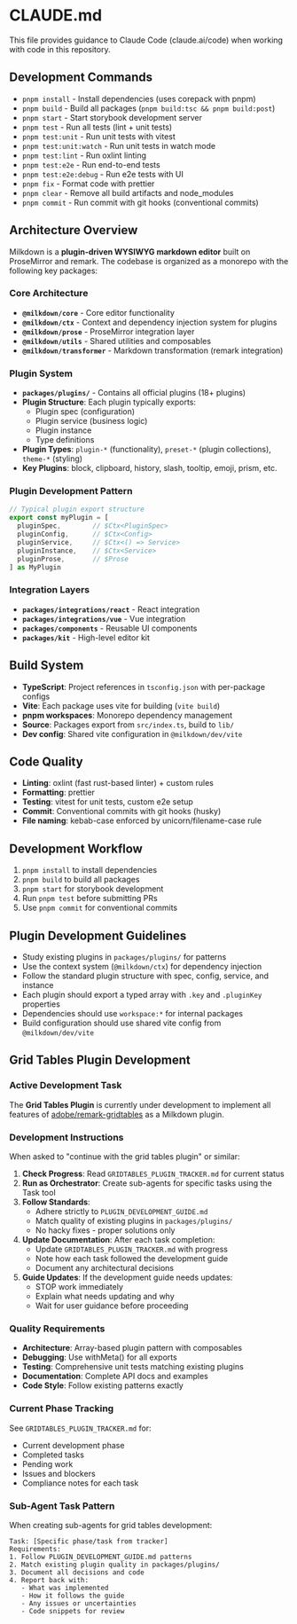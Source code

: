 # CLAUDE.md

This file provides guidance to Claude Code (claude.ai/code) when working with code in this repository.

## Development Commands

- `pnpm install` - Install dependencies (uses corepack with pnpm)
- `pnpm build` - Build all packages (`pnpm build:tsc && pnpm build:post`)
- `pnpm start` - Start storybook development server
- `pnpm test` - Run all tests (lint + unit tests)
- `pnpm test:unit` - Run unit tests with vitest
- `pnpm test:unit:watch` - Run unit tests in watch mode
- `pnpm test:lint` - Run oxlint linting
- `pnpm test:e2e` - Run end-to-end tests
- `pnpm test:e2e:debug` - Run e2e tests with UI
- `pnpm fix` - Format code with prettier
- `pnpm clear` - Remove all build artifacts and node_modules
- `pnpm commit` - Run commit with git hooks (conventional commits)

## Architecture Overview

Milkdown is a **plugin-driven WYSIWYG markdown editor** built on ProseMirror and remark. The codebase is organized as a monorepo with the following key packages:

### Core Architecture
- **`@milkdown/core`** - Core editor functionality
- **`@milkdown/ctx`** - Context and dependency injection system for plugins
- **`@milkdown/prose`** - ProseMirror integration layer
- **`@milkdown/utils`** - Shared utilities and composables
- **`@milkdown/transformer`** - Markdown transformation (remark integration)

### Plugin System
- **`packages/plugins/`** - Contains all official plugins (18+ plugins)
- **Plugin Structure**: Each plugin typically exports:
  - Plugin spec (configuration)
  - Plugin service (business logic)
  - Plugin instance
  - Type definitions
- **Plugin Types**: `plugin-*` (functionality), `preset-*` (plugin collections), `theme-*` (styling)
- **Key Plugins**: block, clipboard, history, slash, tooltip, emoji, prism, etc.

### Plugin Development Pattern
```typescript
// Typical plugin export structure
export const myPlugin = [
  pluginSpec,        // $Ctx<PluginSpec>
  pluginConfig,      // $Ctx<Config>
  pluginService,     // $Ctx<() => Service>
  pluginInstance,    // $Ctx<Service>
  pluginProse,       // $Prose
] as MyPlugin
```

### Integration Layers
- **`packages/integrations/react`** - React integration
- **`packages/integrations/vue`** - Vue integration
- **`packages/components`** - Reusable UI components
- **`packages/kit`** - High-level editor kit

## Build System

- **TypeScript**: Project references in `tsconfig.json` with per-package configs
- **Vite**: Each package uses vite for building (`vite build`)
- **pnpm workspaces**: Monorepo dependency management
- **Source**: Packages export from `src/index.ts`, build to `lib/`
- **Dev config**: Shared vite configuration in `@milkdown/dev/vite`

## Code Quality

- **Linting**: oxlint (fast rust-based linter) + custom rules
- **Formatting**: prettier
- **Testing**: vitest for unit tests, custom e2e setup
- **Commit**: Conventional commits with git hooks (husky)
- **File naming**: kebab-case enforced by unicorn/filename-case rule

## Development Workflow

1. `pnpm install` to install dependencies
2. `pnpm build` to build all packages
3. `pnpm start` for storybook development
4. Run `pnpm test` before submitting PRs
5. Use `pnpm commit` for conventional commits

## Plugin Development Guidelines

- Study existing plugins in `packages/plugins/` for patterns
- Use the context system (`@milkdown/ctx`) for dependency injection
- Follow the standard plugin structure with spec, config, service, and instance
- Each plugin should export a typed array with `.key` and `.pluginKey` properties
- Dependencies should use `workspace:*` for internal packages
- Build configuration should use shared vite config from `@milkdown/dev/vite`

## Grid Tables Plugin Development

### Active Development Task
The **Grid Tables Plugin** is currently under development to implement all features of [adobe/remark-gridtables](https://github.com/adobe/remark-gridtables) as a Milkdown plugin.

### Development Instructions
When asked to "continue with the grid tables plugin" or similar:

1. **Check Progress**: Read `GRIDTABLES_PLUGIN_TRACKER.md` for current status
2. **Run as Orchestrator**: Create sub-agents for specific tasks using the Task tool
3. **Follow Standards**: 
   - Adhere strictly to `PLUGIN_DEVELOPMENT_GUIDE.md`
   - Match quality of existing plugins in `packages/plugins/`
   - No hacky fixes - proper solutions only
4. **Update Documentation**: After each task completion:
   - Update `GRIDTABLES_PLUGIN_TRACKER.md` with progress
   - Note how each task followed the development guide
   - Document any architectural decisions
5. **Guide Updates**: If the development guide needs updates:
   - STOP work immediately
   - Explain what needs updating and why
   - Wait for user guidance before proceeding

### Quality Requirements
- **Architecture**: Array-based plugin pattern with composables
- **Debugging**: Use withMeta() for all exports
- **Testing**: Comprehensive unit tests matching existing plugins
- **Documentation**: Complete API docs and examples
- **Code Style**: Follow existing patterns exactly

### Current Phase Tracking
See `GRIDTABLES_PLUGIN_TRACKER.md` for:
- Current development phase
- Completed tasks
- Pending work
- Issues and blockers
- Compliance notes for each task

### Sub-Agent Task Pattern
When creating sub-agents for grid tables development:
```
Task: [Specific phase/task from tracker]
Requirements:
1. Follow PLUGIN_DEVELOPMENT_GUIDE.md patterns
2. Match existing plugin quality in packages/plugins/
3. Document all decisions and code
4. Report back with:
   - What was implemented
   - How it follows the guide
   - Any issues or uncertainties
   - Code snippets for review
```